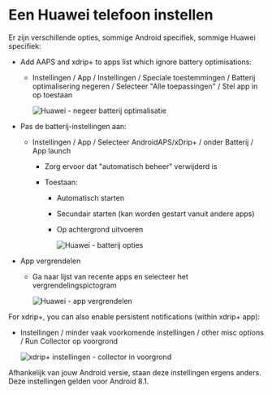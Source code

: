 # Een Huawei telefoon instellen

Er zijn verschillende opties, sommige Android specifiek, sommige Huawei specifiek:

* Add AAPS and xdrip+ to apps list which ignore battery optimisations:
  
  * Instellingen / App / Instellingen / Speciale toestemmingen / Batterij optimalisering negeren / Selecteer "Alle toepassingen" / Stel app in op toestaan
    
    ![Huawei - negeer batterij optimalisatie](../images/Huawei_BatteryOptimization.png)

* Pas de batterij-instellingen aan:
  
  * Instellingen / App / Selecteer AndroidAPS/xDrip+ / onder Batterij / App launch
    
    * Zorg ervoor dat "automatisch beheer" verwijderd is
    * Toestaan:
      
      * Automatisch starten
      * Secundair starten (kan worden gestart vanuit andere apps)
      * Op achtergrond uitvoeren
        
        ![Huawei - batterij opties](../images/Huawei_BatteryOptions.png)

* App vergrendelen
  
  * Ga naar lijst van recente apps en selecteer het vergrendelingspictogram
    
    ![Huawei - app vergrendelen](../images/Huawei_LockApp.png)

For xdrip+, you can also enable persistent notifications (within xdrip+ app):

* Instellingen / minder vaak voorkomende instellingen / other misc options / Run Collector op voorgrond
  
  ![xdrip+ instellingen - collector in voorgrond](../images/xdrip_collector_foreground.png)

Afhankelijk van jouw Android versie, staan deze instellingen ergens anders. Deze instellingen gelden voor Android 8.1.